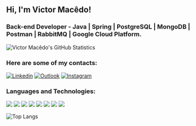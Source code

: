 
## Hi, I'm Victor Macêdo!
### Back-end Developer - Java | Spring | PostgreSQL | MongoDB | Postman | RabbitMQ | Google Cloud Platform.

![Victor Macêdo's GitHub Statistics](https://github-readme-stats.vercel.app/api?username=victormacedov&show_icons=true&theme=graywhite)

### Here are some of my contacts:
[![Linkedin](https://img.shields.io/badge/LinkedIn-0077B5?style=for-the-badge&logo=linkedin&logoColor=graywhite)](https://www.linkedin.com/in/victormacedov/)
[![Outlook](https://img.shields.io/badge/Outlook-D14836?style=for-the-badge&logo=gmail&logoColor=graywhite)](mailto:victormacedov@outlook.com)
[![Instagram](https://img.shields.io/badge/Instagram-E4405F?style=for-the-badge&logo=instagram&logoColor=graywhite)](https://www.instagram.com/victormacedov/)

### Languages and Technologies:

<img src="https://cdn.jsdelivr.net/gh/devicons/devicon@latest/icons/java/java-original-wordmark.svg" />       
<img src="https://cdn.jsdelivr.net/gh/devicons/devicon@latest/icons/spring/spring-original-wordmark.svg" />
<img src="https://cdn.jsdelivr.net/gh/devicons/devicon@latest/icons/postgresql/postgresql-original-wordmark.svg" />        
<img src="https://cdn.jsdelivr.net/gh/devicons/devicon@latest/icons/mongodb/mongodb-original-wordmark.svg" />
<img src="https://cdn.jsdelivr.net/gh/devicons/devicon@latest/icons/postman/postman-original-wordmark.svg" />
<img src="https://cdn.jsdelivr.net/gh/devicons/devicon@latest/icons/rabbitmq/rabbitmq-original-wordmark.svg" />
<img src="https://cdn.jsdelivr.net/gh/devicons/devicon@latest/icons/googlecloud/googlecloud-original-wordmark.svg" />
<img src="https://cdn.jsdelivr.net/gh/devicons/devicon@latest/icons/python/python-original-wordmark.svg" />

![Top Langs](https://github-readme-stats.vercel.app/api/top-langs/?username=victormacedov&layout=compact)
